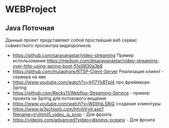 # WEBProject

## Java Поточная

Данный проект представляет собой простейший веб сервис совместного просмотра видеороликов.
*  https://github.com/saravanastar/video-streaming Пример использования https://medium.com/@saravanastar/video-streaming-over-http-using-spring-boot-51e9830a3b8
*  https://github.com/mutaphore/RTSP-Client-Server Реализация клиент - сервера на яве
*  https://www.youtube.com/watch?v=jH17YkBTpI4 про фреймворк Spring
*  https://github.com/Recks11/Webflux-Streaming-Service - пример проекта на Spring для потокового вещания
*  https://www.youtube.com/watch?v=WDlifgLS8iQ создание клиентуры
*  https://www.w3schools.com/html/tryit.asp?filename=tryhtml5_video_js_prop - Для фронта
*  https://videojs.com/advanced?video=disneys-oceans - Для фронта
